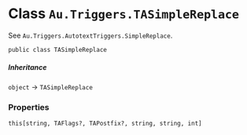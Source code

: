 # Class `Au.Triggers.TASimpleReplace`

See `Au.Triggers.AutotextTriggers.SimpleReplace`.

```
public class TASimpleReplace
```

##### Inheritance

`object` → `TASimpleReplace`

### Properties

`this[string, TAFlags?, TAPostfix?, string, string, int]`